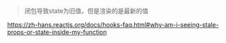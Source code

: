 > 闭包导致state为旧值，但是渲染的是最新的值

https://zh-hans.reactjs.org/docs/hooks-faq.html#why-am-i-seeing-stale-props-or-state-inside-my-function
